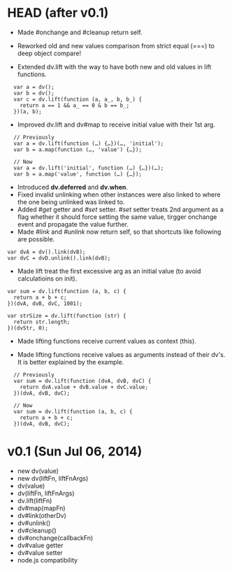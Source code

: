 HEAD (after v0.1)
=================

- Made #onchange and #cleanup return self.

- Reworked old and new values comparison from strict equal (===) to deep object compare!

- Extended dv.lift with the way to have both new and old values in lift functions.
```
  var a = dv();
  var b = dv();
  var c = dv.lift(function (a, a_, b, b_) {
    return a == 1 && a_ == 0 & b == b_;
  })(a, b);
```

- Improved dv.lift and dv#map to receive initial value with their 1st arg.
```
  // Previously
  var a = dv.lift(function (…) {…})(…, 'initial');
  var b = a.map(function (…, 'value') {…});

  // Now
  var a = dv.lift('initial', function (…) {…})(…);
  var b = a.map('value', function (…) {…});
```

- Introduced **dv.deferred** and **dv.when**.
- Fixed invalid unlinking when other instances were also linked to where the one being unlinked was linked to.
- Added _#get_ getter and _#set_ setter. _#set_ setter treats
  2nd argument as a flag whether it should force setting the same
  value, tirgger onchange event and propagate the value further.
- Made _#link_ and _#unlink_ now return self, so that shortcuts like following are possible.

```
var dvA = dv().link(dvB);
var dvC = dvD.unlink().link(dvB);
```
- Made lift treat the first excessive arg as an initial value (to avoid calculatioins on init).

```
var sum = dv.lift(function (a, b, c) {
  return a + b + c;
})(dvA, dvB, dvC, 1001);

var strSize = dv.lift(function (str) {
  return str.length;
})(dvStr, 0);
```
- Made lifting functions receive current values as context (this).

- Made lifting functions receive values as arguments instead of their dv's. It is better explained by the example.
```
  // Previously
  var sum = dv.lift(function (dvA, dvB, dvC) {
    return dvA.value + dvB.value + dvC.value;
  })(dvA, dvB, dvC);

  // Now
  var sum = dv.lift(function (a, b, c) {
    return a + b + c;
  })(dvA, dvB, dvC);
```


v0.1 (Sun Jul 06, 2014)
=======================
- new dv(value)
- new dv(liftFn, liftFnArgs)
- dv(value)
- dv(liftFn, liftFnArgs)
- dv.lift(liftFn)
- dv#map(mapFn)
- dv#link(otherDv)
- dv#unlink()
- dv#cleanup()
- dv#onchange(callbackFn)
- dv#value getter
- dv#value setter
- node.js compatibility